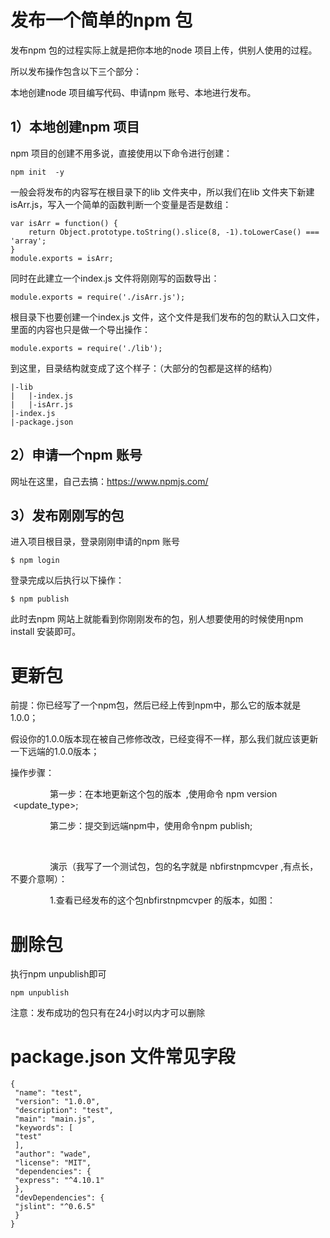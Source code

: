 

# 发布一个简单的npm 包

发布npm 包的过程实际上就是把你本地的node 项目上传，供别人使用的过程。

所以发布操作包含以下三个部分：

本地创建node 项目编写代码、申请npm 账号、本地进行发布。



## 1）本地创建npm 项目


npm 项目的创建不用多说，直接使用以下命令进行创建：
```
npm init  -y
```

一般会将发布的内容写在根目录下的lib 文件夹中，所以我们在lib 文件夹下新建isArr.js，写入一个简单的函数判断一个变量是否是数组：
```
var isArr = function() {
    return Object.prototype.toString().slice(8, -1).toLowerCase() === 'array';
}
module.exports = isArr;
```

同时在此建立一个index.js 文件将刚刚写的函数导出：
```
module.exports = require('./isArr.js');
```

根目录下也要创建一个index.js 文件，这个文件是我们发布的包的默认入口文件，里面的内容也只是做一个导出操作：
```
module.exports = require('./lib');
```

到这里，目录结构就变成了这个样子：（大部分的包都是这样的结构）
```
|-lib
|	|-index.js
|	|-isArr.js
|-index.js
|-package.json
```


## 2）申请一个npm 账号

网址在这里，自己去搞：https://www.npmjs.com/



## 3）发布刚刚写的包

进入项目根目录，登录刚刚申请的npm 账号

```
$ npm login
```

登录完成以后执行以下操作：
```
$ npm publish
```

此时去npm 网站上就能看到你刚刚发布的包，别人想要使用的时候使用npm install 安装即可。



# 更新包

前提：你已经写了一个npm包，然后已经上传到npm中，那么它的版本就是1.0.0；

假设你的1.0.0版本现在被自己修修改改，已经变得不一样，那么我们就应该更新一下远端的1.0.0版本；

操作步骤：

                第一步：在本地更新这个包的版本  ,使用命令 npm version   <update_type>;

                第二步：提交到远端npm中，使用命令npm publish;

                

                演示（我写了一个测试包，包的名字就是 nbfirstnpmcvper ,有点长，不要介意啊）：



                1.查看已经发布的这个包nbfirstnpmcvper 的版本，如图：


# 删除包

执行npm unpublish即可
```
npm unpublish
```
注意：发布成功的包只有在24小时以内才可以删除


# package.json 文件常见字段

```
{
 "name": "test",
 "version": "1.0.0",
 "description": "test",
 "main": "main.js",
 "keywords": [
 "test"
 ],
 "author": "wade",
 "license": "MIT",
 "dependencies": {
 "express": "^4.10.1"
 },
 "devDependencies": {
 "jslint": "^0.6.5"
 }
}
```
